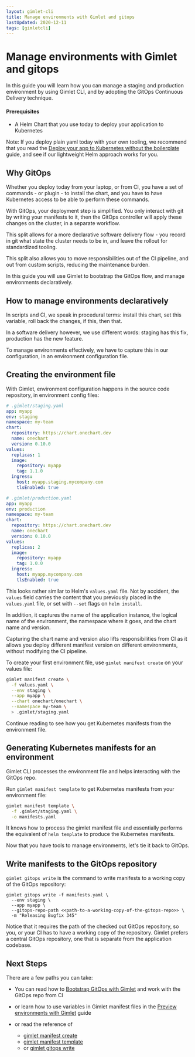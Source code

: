 ```yaml
---
layout: gimlet-cli
title: Manage environments with Gimlet and gitops
lastUpdated: 2020-12-11
tags: [gimletcli]
---
```


# Manage environments with Gimlet and gitops

In this guide you will learn how you can manage a staging and production environment by using Gimlet CLI, and by adopting the GitOps Continuous Delivery technique.

#### Prerequisites

- A Helm Chart that you use today to deploy your application to Kubernetes

Note: If you deploy plain yaml today with your own tooling, we recommend that you read the 
[Deploy your app to Kubernetes without the boilerplate](/gimlet-cli/deploy-your-app-to-kubernetes-without-the-boilerplate) 
guide, and see if our lightweight Helm approach works for you. 

## Why GitOps

Whether you deploy today from your laptop, or from CI, you have a set of commands - or plugin - to install the chart, and you have to have Kubernetes access to be able to perform these commands.

With GitOps, your deployment step is simplified. You only interact with git by writing your manifests to it, then the GitOps controller will apply these changes on the cluster, in a separate workflow.

This split allows for a more declarative software delivery flow - you record in git what state the cluster needs to be in, and leave the rollout for standardized tooling. 

This split also allows you to move responsibilities out of the CI pipeline, and out from custom scripts, reducing the maintenance burden.

In this guide you will use Gimlet to bootstrap the GitOps flow, and manage environments declaratively.

## How to manage environments declaratively

In scripts and CI, we speak in procedural terms: install this chart, set this variable, roll back the changes, if this, then that.

In a software delivery however, we use different words: staging has this fix, production has the new feature.

To manage environments effectively, we have to capture this in our configuration, in an environment configuration file.

## Creating the environment file

With Gimlet, environment configuration happens in the source code repository, in environment config files:

```yaml
# .gimlet/staging.yaml
app: myapp
env: staging
namespace: my-team
chart:
  repository: https://chart.onechart.dev
  name: onechart
  version: 0.10.0
values:
  replicas: 1
  image:
    repository: myapp
    tag: 1.1.0
  ingress:
    host: myapp.staging.mycompany.com
    tlsEnabled: true

# .gimlet/production.yaml
app: myapp
env: production
namespace: my-team
chart:
  repository: https://chart.onechart.dev
  name: onechart
  version: 0.10.0
values:
  replicas: 2
  image:
    repository: myapp
    tag: 1.0.0
  ingress:
    host: myapp.mycompany.com
    tlsEnabled: true
```

This looks rather similar to Helm's `values.yaml` file. 
Not by accident, the `values` field carries the content that you previously placed in the `values.yaml` file, or set with `--set` flags on `helm install`.

In addition, it captures the name of the application instance, the logical name of the environment, the namespace where it goes, and the chart name and version.

Capturing the chart name and version also lifts responsibilities from CI as it allows you deploy different manifest version on different environments, without modifying the CI pipeline.

To create your first environment file, use `gimlet manifest create` on your values file:

```bash
gimlet manifest create \
  -f values.yaml \
  --env staging \
  --app myapp \
  --chart onechart/onechart \
  --namespace my-team \
  > .gimlet/staging.yaml
```

Continue reading to see how you get Kubernetes manifests from the environment file.

## Generating Kubernetes manifests for an environment

Gimlet CLI processes the environment file and helps interacting with the GitOps repo.

Run `gimlet manifest template` to get Kubernetes manifests from your environment file:

```bash
gimlet manifest template \
  -f .gimlet/staging.yaml \
  -o manifests.yaml
```

It knows how to process the gimlet manifest file and essentially performs the equivalent of `helm template` to produce the Kubernetes manifests.

Now that you have tools to manage environments, let's tie it back to GitOps.

## Write manifests to the GitOps repository

`gimlet gitops write` is the command to write manifests to a working copy of the GitOps repository:

```
gimlet gitops write -f manifests.yaml \
  --env staging \
  --app myapp \
  --gitops-repo-path <<path-to-a-working-copy-of-the-gitops-repo>> \
  -m "Releasing Bugfix 345"
```

Notice that it requires the path of the checked out GitOps repository, so you, or your CI has to have a working copy of the repository.
Gimlet prefers a central GitOps repository, one that is separate from the application codebase.

## Next Steps

There are a few paths you can take:

- You can read how to [Bootstrap GitOps with Gimlet](/gimlet-cli/bootstrap-gitops-with-gimlet) and work with the GitOps repo from CI

- or learn how to use variables in Gimlet manifest files in the [Preview environments with Gimlet](/gimlet-cli/preview-environments-with-gimlet) guide

- or read the reference of 
  - [gimlet manifest create](/gimlet-cli/manifest-create)
  - [gimlet manifest template](/gimlet-cli/manifest-template)
  - or [gimlet gitops write](/gimlet-cli/gitops-write)
